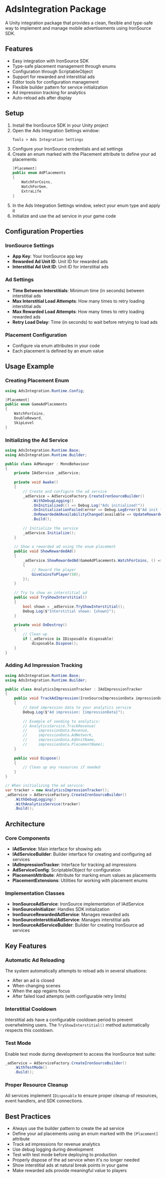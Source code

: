 # AdsIntegration Package

A Unity integration package that provides a clean, flexible and type-safe way to implement and manage mobile advertisements using IronSource SDK.

## Features

- Easy integration with IronSource SDK
- Type-safe placement management through enums
- Configuration through ScriptableObject
- Support for rewarded and interstitial ads
- Editor tools for configuration management
- Flexible builder pattern for service initialization
- Ad impression tracking for analytics
- Auto-reload ads after display

## Setup

1. Install the IronSource SDK in your Unity project
2. Open the Ads Integration Settings window:
   ```
   Tools > Ads Integration Settings
   ```
3. Configure your IronSource credentials and ad settings
4. Create an enum marked with the Placement attribute to define your ad placements:
   ```csharp
   [Placement]
   public enum AdPlacements
   {
       WatchForCoins,
       WatchForGem,
       ExtraLife
   }
   ```
5. In the Ads Integration Settings window, select your enum type and apply it
6. Initialize and use the ad service in your game code

## Configuration Properties

### IronSource Settings
- **App Key**: Your IronSource app key
- **Rewarded Ad Unit ID**: Unit ID for rewarded ads
- **Interstitial Ad Unit ID**: Unit ID for interstitial ads

### Ad Settings
- **Time Between Interstitials**: Minimum time (in seconds) between interstitial ads
- **Max Interstitial Load Attempts**: How many times to retry loading interstitial ads
- **Max Rewarded Load Attempts**: How many times to retry loading rewarded ads
- **Retry Load Delay**: Time (in seconds) to wait before retrying to load ads

### Placement Configuration
- Configure via enum attributes in your code
- Each placement is defined by an enum value

## Usage Example

### Creating Placement Enum
```csharp
using AdsIntegration.Runtime.Config;

[Placement]
public enum GameAdPlacements
{
    WatchForCoins,
    DoubleReward,
    SkipLevel
}
```

### Initializing the Ad Service
```csharp
using AdsIntegration.Runtime.Base;
using AdsIntegration.Runtime.Builder;

public class AdManager : MonoBehaviour
{
    private IAdService _adService;
    
    private void Awake()
    {
        // Create and configure the ad service
        _adService = AdServiceFactory.CreateIronSourceBuilder()
            .WithDebugLogging()
            .OnInitialized(() => Debug.Log("Ads initialized!"))
            .OnInitializationFailed(error => Debug.LogError($"Ad init failed: {error}"))
            .OnRewardedAdAvailabilityChanged(available => UpdateRewardedAdButton(available))
            .Build();
            
        // Initialize the service
        _adService.Initialize();
    }
    
    // Show a rewarded ad using the enum placement
    public void ShowRewardedAd()
    {
        _adService.ShowRewardedAd(GameAdPlacements.WatchForCoins, () => 
        {
            // Reward the player
            GiveCoinsToPlayer(50);
        });
    }
    
    // Try to show an interstitial ad
    public void TryShowInterstitial()
    {
        bool shown = _adService.TryShowInterstitial();
        Debug.Log($"Interstitial shown: {shown}");
    }
    
    private void OnDestroy()
    {
        // Clean up
        if (_adService is IDisposable disposable)
            disposable.Dispose();
    }
}
```

### Adding Ad Impression Tracking
```csharp
using AdsIntegration.Runtime.Base;
using AdsIntegration.Runtime.Builder;

public class AnalyticsImpressionTracker : IAdImpressionTracker
{
    public void TrackAdImpression(IronSourceImpressionData impressionData)
    {
        // Send impression data to your analytics service
        Debug.Log($"Ad impression: {impressionData}");
        
        // Example of sending to analytics:
        // AnalyticsService.TrackRevenue(
        //     impressionData.Revenue,
        //     impressionData.AdNetwork,
        //     impressionData.AdUnitName,
        //     impressionData.PlacementName);
    }
    
    public void Dispose()
    {
        // Clean up any resources if needed
    }
}

// When initializing the ad service:
var tracker = new AnalyticsImpressionTracker();
_adService = AdServiceFactory.CreateIronSourceBuilder()
    .WithDebugLogging()
    .WithAnalyticsService(tracker)
    .Build();
```

## Architecture

### Core Components
- **IAdService**: Main interface for showing ads
- **IAdServiceBuilder**: Builder interface for creating and configuring ad services
- **IAdImpressionTracker**: Interface for tracking ad impressions
- **AdServiceConfig**: ScriptableObject for configuration
- **PlacementAttribute**: Attribute for marking enum values as placements
- **PlacementExtensions**: Utilities for working with placement enums

### Implementation Classes
- **IronSourceAdService**: IronSource implementation of IAdService
- **IronSourceInitializer**: Handles SDK initialization
- **IronSourceRewardedAdService**: Manages rewarded ads
- **IronSourceInterstitialAdService**: Manages interstitial ads
- **IronSourceAdServiceBuilder**: Builder for creating IronSource ad services

## Key Features

### Automatic Ad Reloading
The system automatically attempts to reload ads in several situations:
- After an ad is closed
- When changing scenes
- When the app regains focus
- After failed load attempts (with configurable retry limits)

### Interstitial Cooldown
Interstitial ads have a configurable cooldown period to prevent overwhelming users. The `TryShowInterstitial()` method automatically respects this cooldown.

### Test Mode
Enable test mode during development to access the IronSource test suite:
```csharp
_adService = AdServiceFactory.CreateIronSourceBuilder()
    .WithTestMode()
    .Build();
```

### Proper Resource Cleanup
All services implement `IDisposable` to ensure proper cleanup of resources, event handlers, and SDK connections.

## Best Practices

- Always use the builder pattern to create the ad service
- Define your ad placements using an enum marked with the `[Placement]` attribute
- Track ad impressions for revenue analytics
- Use debug logging during development
- Test with test mode before deploying to production
- Properly dispose of the ad service when it's no longer needed
- Show interstitial ads at natural break points in your game
- Make rewarded ads provide meaningful value to players